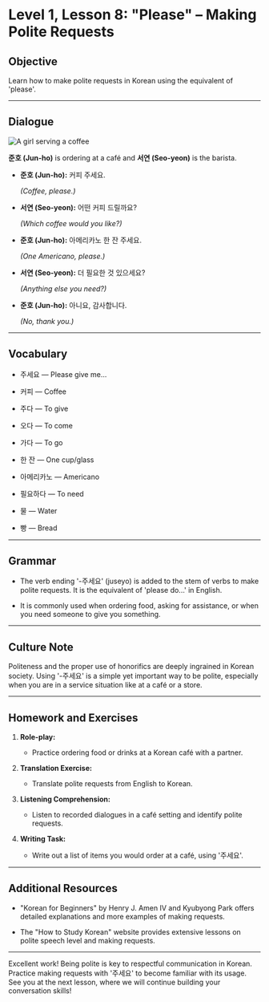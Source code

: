 # Level 1, Lesson 8: "Please" – Making Polite Requests

## Objective

Learn how to make polite requests in Korean using the equivalent of 'please'.

---

## Dialogue

![A girl serving a coffee](./resources/l1_lesson08.png)

**준호 (Jun-ho)** is ordering at a café and **서연 (Seo-yeon)** is the barista.

- **준호 (Jun-ho):** 커피 주세요.

  *(Coffee, please.)*

- **서연 (Seo-yeon):** 어떤 커피 드릴까요?

  *(Which coffee would you like?)*

- **준호 (Jun-ho):** 아메리카노 한 잔 주세요.

  *(One Americano, please.)*

- **서연 (Seo-yeon):** 더 필요한 것 있으세요?

  *(Anything else you need?)*

- **준호 (Jun-ho):** 아니요, 감사합니다.

  *(No, thank you.)*

---

## Vocabulary

- 주세요 — Please give me...

- 커피 — Coffee

- 주다 — To give

- 오다 — To come

- 가다 — To go

- 한 잔 — One cup/glass

- 아메리카노 — Americano

- 필요하다 — To need

- 물 — Water

- 빵 — Bread

---

## Grammar

- The verb ending '-주세요' (juseyo) is added to the stem of verbs to make polite requests. It is the equivalent of 'please do...' in English.

- It is commonly used when ordering food, asking for assistance, or when you need someone to give you something.

---

## Culture Note

Politeness and the proper use of honorifics are deeply ingrained in Korean society. Using '-주세요' is a simple yet important way to be polite, especially when you are in a service situation like at a café or a store.

---

## Homework and Exercises

1. **Role-play:**

    - Practice ordering food or drinks at a Korean café with a partner.

2. **Translation Exercise:**

    - Translate polite requests from English to Korean.

3. **Listening Comprehension:**

    - Listen to recorded dialogues in a café setting and identify polite requests.

4. **Writing Task:**

    - Write out a list of items you would order at a café, using '주세요'.

---

## Additional Resources

- "Korean for Beginners" by Henry J. Amen IV and Kyubyong Park offers detailed explanations and more examples of making requests.

- The "How to Study Korean" website provides extensive lessons on polite speech level and making requests.

---

Excellent work! Being polite is key to respectful communication in Korean. Practice making requests with '주세요' to become familiar with its usage. See you at the next lesson, where we will continue building your conversation skills!
